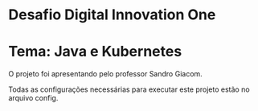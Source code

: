 # Desafio Digital Innovation One

# Tema: Java e Kubernetes

O projeto foi apresentando pelo professor Sandro Giacom.

Todas as configurações necessárias para executar este projeto estão no arquivo config.
